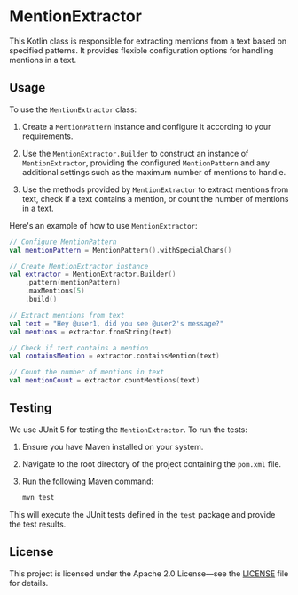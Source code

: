 # MentionExtractor

This Kotlin class is responsible for extracting mentions from a text based on specified patterns.
It provides flexible configuration options for handling mentions in a text.

## Usage

To use the `MentionExtractor` class:

1. Create a `MentionPattern` instance and configure it according to your requirements.

2. Use the `MentionExtractor.Builder` to construct an instance of `MentionExtractor`, providing the configured `MentionPattern` and any additional settings such as the maximum number of mentions to handle.

3. Use the methods provided by `MentionExtractor` to extract mentions from text, check if a text contains a mention, or count the number of mentions in a text.

Here's an example of how to use `MentionExtractor`:

```kotlin
// Configure MentionPattern
val mentionPattern = MentionPattern().withSpecialChars()

// Create MentionExtractor instance
val extractor = MentionExtractor.Builder()
    .pattern(mentionPattern)
    .maxMentions(5)
    .build()

// Extract mentions from text
val text = "Hey @user1, did you see @user2's message?"
val mentions = extractor.fromString(text)

// Check if text contains a mention
val containsMention = extractor.containsMention(text)

// Count the number of mentions in text
val mentionCount = extractor.countMentions(text)
```

## Testing

We use JUnit 5 for testing the `MentionExtractor`. To run the tests:

1. Ensure you have Maven installed on your system.

2. Navigate to the root directory of the project containing the `pom.xml` file.

3. Run the following Maven command:

   ```bash
   mvn test
   ```

This will execute the JUnit tests defined in the `test` package and provide the test results.

## License

This project is licensed under the Apache 2.0 License—see the [LICENSE](LICENSE) file for details.
